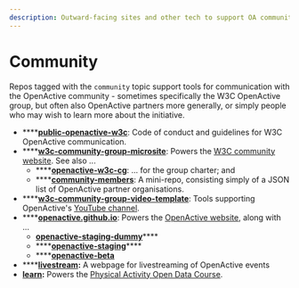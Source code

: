 ```yaml
---
description: Outward-facing sites and other tech to support OA community engagement.
---
```


# Community

Repos tagged with the `community` topic support tools for communication with the OpenActive community - sometimes specifically the W3C OpenActive group, but often also OpenActive partners more generally, or simply people who may wish to learn more about the initiative.

* \*\*\*\*[**public-openactive-w3c**](https://github.com/openactive/public-openactive-w3c): Code of conduct and guidelines for W3C OpenActive communication.
* \*\*\*\*[**w3c-community-group-microsite**](https://github.com/openactive/w3c-community-group-microsite): Powers the [W3C community website](https://www.w3.org/community/openactive/). See also ...
  * \*\*\*\*[**openactive-w3c-cg**](https://github.com/openactive/openactive-w3c-cg): ... for the group charter; and
  * \*\*\*\*[**community-members**](https://github.com/openactive/community-members): A mini-repo, consisting simply of a JSON list of OpenActive partner organisations.
* \*\*\*\*[**w3c-community-group-video-template**](https://github.com/openactive/w3c-community-group-video-template): Tools supporting OpenActive's [YouTube channel](https://www.youtube.com/channel/UCXS84J1nXdAPyK545EI5XDA).
* \*\*\*\*[**openactive.github.io**](https://github.com/openactive/openactive.github.io): Powers the [OpenActive website](https://www.openactive.io/), along with ...
  * [**openactive-staging-dummy**](https://github.com/openactive/openactive-staging-dummy)\*\*\*\*
  * \*\*\*\*[**openactive-staging**](https://github.com/openactive/openactive-staging)\*\*\*\*
  * \*\*\*\*[**openactive-beta**](https://github.com/openactive/openactive-beta)
* \*\*\*\*[**livestream**](https://github.com/openactive/livestream)**:** A webpage for livestreaming of OpenActive events
* [**learn**](https://github.com/openactive/learn)**:** Powers the [Physical Activity Open Data Course](https://www.openactive.io/learn/).

